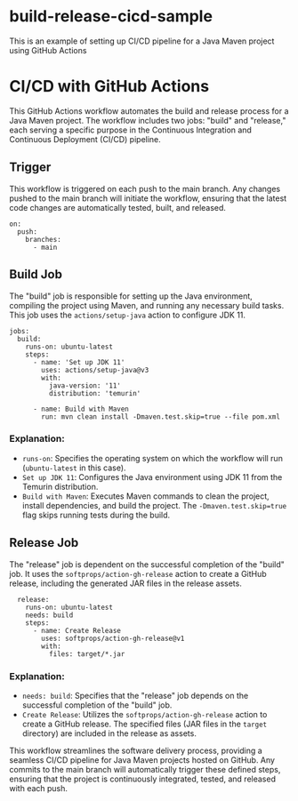 # build-release-cicd-sample
This is an example of setting up CI/CD pipeline for a Java Maven project using GitHub Actions

# CI/CD with GitHub Actions 

This GitHub Actions workflow automates the build and release process for a Java Maven project. The workflow includes two jobs: "build" and "release," each serving a specific purpose in the Continuous Integration and Continuous Deployment (CI/CD) pipeline.

## Trigger

This workflow is triggered on each push to the main branch. Any changes pushed to the main branch will initiate the workflow, ensuring that the latest code changes are automatically tested, built, and released.

```
on:
  push:
    branches:
      - main
```

## Build Job
The "build" job is responsible for setting up the Java environment, compiling the project using Maven, and running any necessary build tasks. This job uses the `actions/setup-java` action to configure JDK 11.

```
jobs:
  build:
    runs-on: ubuntu-latest
    steps:
      - name: 'Set up JDK 11'
        uses: actions/setup-java@v3
        with:
          java-version: '11'
          distribution: 'temurin'

      - name: Build with Maven
        run: mvn clean install -Dmaven.test.skip=true --file pom.xml
```
### Explanation:

 - `runs-on`: Specifies the operating system on which the workflow will run (`ubuntu-latest` in this case).
 - `Set up JDK 11`: Configures the Java environment using JDK 11 from the Temurin distribution.
 - `Build with Maven`: Executes Maven commands to clean the project, install dependencies, and build the project. The `-Dmaven.test.skip=true` flag skips running tests during the build.

## Release Job

The "release" job is dependent on the successful completion of the "build" job. It uses the `softprops/action-gh-release` action to create a GitHub release, including the generated JAR files in the release assets.

```
  release:
    runs-on: ubuntu-latest
    needs: build
    steps:
      - name: Create Release
        uses: softprops/action-gh-release@v1
        with:
          files: target/*.jar
```

### Explanation:
 - `needs: build`: Specifies that the "release" job depends on the successful completion of the "build" job.
 - `Create Release`: Utilizes the `softprops/action-gh-release` action to create a GitHub release. The specified files (JAR files in the `target` directory) are included in the release as assets.

This workflow streamlines the software delivery process, providing a seamless CI/CD pipeline for Java Maven projects hosted on GitHub. Any commits to the main branch will automatically trigger these defined steps, ensuring that the project is continuously integrated, tested, and released with each push.